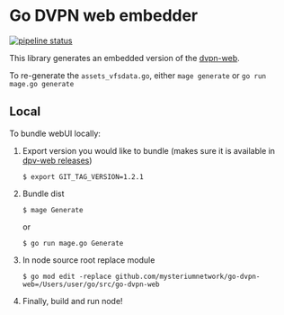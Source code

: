 # Go DVPN web embedder

[![pipeline status](https://gitlab.com/mysteriumnetwork/go-dvpn-web/badges/master/pipeline.svg)](https://gitlab.com/mysteriumneam/go-dvpn-web/-/commits/master)

This library generates an embedded version of the [dvpn-web](https://github.com/mysteriumnetwork/dvpn-web).

To re-generate the `assets_vfsdata.go`, either `mage generate` or `go run mage.go generate`

## Local

To bundle webUI locally:

1)  Export version you would like to bundle (makes sure it is available in [dpv-web releases](https://github.com/mysteriumnetwork/dvpn-web/releases))
    
    ```console
    $ export GIT_TAG_VERSION=1.2.1
    ```

2) Bundle dist

    ```console
   $ mage Generate
   ```
   or
   ```console
   $ go run mage.go Generate
   ```
   
3) In node source root replace module

    ```console
   $ go mod edit -replace github.com/mysteriumnetwork/go-dvpn-web=/Users/user/go/src/go-dvpn-web 
   ```
   
4) Finally, build and run node!